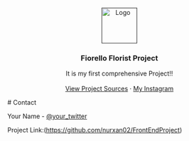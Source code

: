 <!-- PROJECT LOGO -->
<br />
<div align="center">
  <a href="">
    <img src="https://fiorello.qodeinteractive.com/wp-content/uploads/2018/05/cropped-Favicon-192x192.png" alt="Logo" width="80" height="80">
  </a>

  <h3 align="center">Fiorello Florist Project</h3>

  <p align="center">
    It is my first comprehensive Project!!
    <br />
    <br />
    <a href="https://github.com/nurxan02/FrontEndProject">View Project Sources</a>
    ·
    <a href="https://www.instagram.com/nurxan02/?igshid=1ugpxpzj9lvza">My Instagram</a>
  </p>
</div>
<!-- CONTACT -->
# Contact

Your Name - [@your_twitter](https://twitter.com/thenurkhan)

Project Link:(https://github.com/nurxan02/FrontEndProject)
